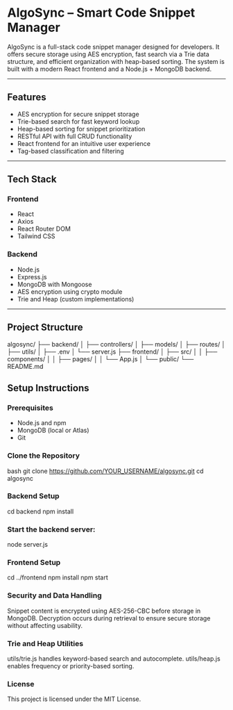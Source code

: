 # AlgoSync – Smart Code Snippet Manager

AlgoSync is a full-stack code snippet manager designed for developers. It offers secure storage using AES encryption, fast search via a Trie data structure, and efficient organization with heap-based sorting. The system is built with a modern React frontend and a Node.js + MongoDB backend.

---

## Features

- AES encryption for secure snippet storage
- Trie-based search for fast keyword lookup
- Heap-based sorting for snippet prioritization
- RESTful API with full CRUD functionality
- React frontend for an intuitive user experience
- Tag-based classification and filtering

---

## Tech Stack

### Frontend
- React
- Axios
- React Router DOM
- Tailwind CSS 

### Backend
- Node.js
- Express.js
- MongoDB with Mongoose
- AES encryption using crypto module
- Trie and Heap (custom implementations)

---

## Project Structure
algosync/ ├── backend/ │ ├── controllers/ │ ├── models/ │ ├── routes/ │ ├── utils/ │ ├── .env │ └── server.js ├── frontend/ │ ├── src/ │ │ ├── components/ │ │ ├── pages/ │ │ └── App.js │ └── public/ └── README.md


## Setup Instructions

### Prerequisites

- Node.js and npm
- MongoDB (local or Atlas)
- Git

### Clone the Repository

bash
git clone https://github.com/YOUR_USERNAME/algosync.git
cd algosync

### Backend Setup
cd backend
npm install

### Start the backend server:
node server.js

### Frontend Setup
cd ../frontend
npm install
npm start

### Security and Data Handling
Snippet content is encrypted using AES-256-CBC before storage in MongoDB. Decryption occurs during retrieval to ensure secure storage without affecting usability.

### Trie and Heap Utilities
utils/trie.js handles keyword-based search and autocomplete.
utils/heap.js enables frequency or priority-based sorting.

### License
This project is licensed under the MIT License.
